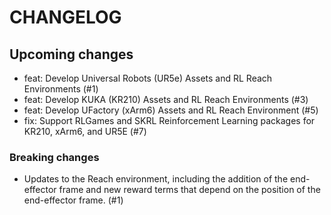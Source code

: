 # CHANGELOG

## Upcoming changes

- feat: Develop Universal Robots (UR5e) Assets and RL Reach Environments (#1)
- feat: Develop KUKA (KR210) Assets and RL Reach Environments (#3)
- feat: Develop UFactory (xArm6) Assets and RL Reach Environment (#5)
- fix: Support RLGames and SKRL Reinforcement Learning packages for KR210, xArm6, and UR5E (#7)

### Breaking changes

- Updates to the Reach environment, including the addition of the end-effector frame and new reward terms that depend on the position of the end-effector frame. (#1)